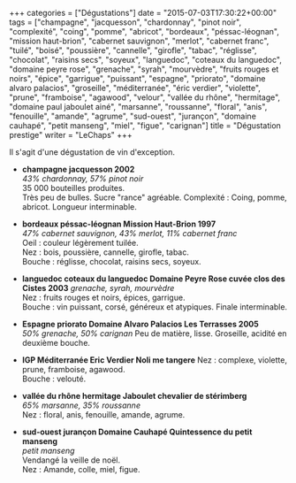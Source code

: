 +++
categories = ["Dégustations"]
date = "2015-07-03T17:30:22+00:00"
tags = ["champagne", "jacquesson", "chardonnay", "pinot noir", "complexité", "coing", "pomme", "abricot", "bordeaux", "péssac-léognan", "mission haut-brion", "cabernet sauvignon", "merlot", "cabernet franc", "tuilé", "boisé", "poussière", "cannelle", "girofle", "tabac", "réglisse", "chocolat", "raisins secs", "soyeux", "languedoc", "coteaux du languedoc", "domaine peyre rose", "grenache", "syrah", "mourvèdre", "fruits rouges et noirs", "épice", "garrigue", "puissant", "espagne", "priorato", "domaine alvaro palacios", "groseille", "méditerranée", "éric verdier", "violette", "prune", "framboise", "agawood", "velour", "vallée du rhône", "hermitage", "domaine paul jaboulet ainé", "marsanne", "roussanne", "floral", "anis", "fenouille", "amande", "agrume", "sud-ouest", "jurançon", "domaine cauhapé", "petit manseng", "miel", "figue", "carignan"] 
title = "Dégustation prestige"
writer = "LeChaps"
+++

Il s'agit d'une dégustation de vin d'exception.

* **champagne jacquesson 2002**  
_43% chardonnay, 57% pinot noir_  
35 000 bouteilles produites.  
Très peu de bulles. Sucre "rance" agréable. Complexité : Coing, pomme, abricot. Longueur interminable.

* **bordeaux péssac-léognan Mission Haut-Brion 1997**  
_47% cabernet sauvignon, 43% merlot, 11% cabernet franc_  
Oeil : couleur légèrement tuilée.  
Nez : bois, poussière, cannelle, girofle, tabac.  
Bouche : réglisse, chocolat, raisins secs, soyeux.

* **languedoc coteaux du languedoc Domaine Peyre Rose cuvée clos des Cistes 2003**
_grenache, syrah, mourvèdre_  
Nez : fruits rouges et noirs, épices, garrigue.  
Bouche : vin puissant, corsé, généreux et atypiques. Finale interminable.

* **Espagne priorato Domaine Alvaro Palacios Les Terrasses 2005**  
_50% grenache, 50% carignan_
Peu de matière, lisse. Groseille, acidité en deuxième bouche.

* **IGP Méditerranée Eric Verdier Noli me tangere**
Nez : complexe, violette, prune, framboise, agawood.  
Bouche : velouté.

* **vallée du rhône hermitage Jaboulet chevalier de stérimberg**  
_65% marsanne, 35% roussanne_  
Nez : floral, anis, fenouille, amande, agrume.

* **sud-ouest jurançon Domaine Cauhapé Quintessence du petit manseng**  
_petit manseng_  
Vendangé la veille de noël.  
Nez : Amande, colle, miel, figue.
